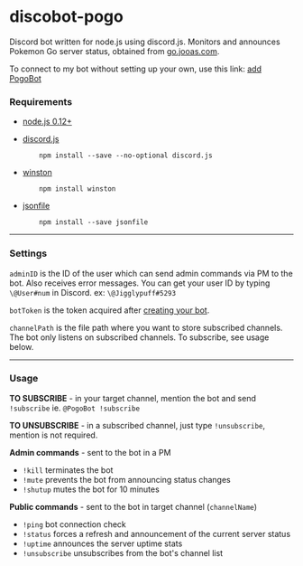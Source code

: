 # discobot-pogo
Discord bot written for node.js using discord.js. Monitors and announces Pokemon Go server status, obtained from [go.jooas.com](https://go.jooas.com/).

To connect to my bot without setting up your own, use this link:
[add PogoBot](https://discordapp.com/oauth2/authorize?client_id=205426428479537153&scope=bot&permissions=0)


### Requirements

* [node.js 0.12+](http://nodejs.org)

* [discord.js](http://github.com/hydrabolt/discord.js)

          npm install --save --no-optional discord.js

* [winston](https://github.com/winstonjs/winston)

          npm install winston

* [jsonfile](https://www.npmjs.com/package/jsonfile)

          npm install --save jsonfile

---

### Settings

`adminID` is the ID of the user which can send admin commands via PM to the bot. Also receives error messages. You can get your user ID by typing `\@User#num` in Discord. ex: `\@Jigglypuff#5293`

`botToken` is the token acquired after [creating your bot](https://discordapp.com/developers/applications/me).

`channelPath` is the file path where you want to store subscribed channels. The bot only listens on subscribed channels. To subscribe, see usage below.

---

### Usage

**TO SUBSCRIBE** - in your target channel, mention the bot and send `!subscribe` ie. `@PogoBot !subscribe`

**TO UNSUBSCRIBE** - in a subscribed channel, just type `!unsubscribe`, mention is not required.

**Admin commands** - sent to the bot in a PM

* `!kill` terminates the bot
* `!mute` prevents the bot from announcing status changes
* `!shutup` mutes the bot for 10 minutes

**Public commands** - sent to the bot in target channel (`channelName`)

* `!ping` bot connection check
* `!status` forces a refresh and announcement of the current server status
* `!uptime` announces the server uptime stats
* `!unsubscribe` unsubscribes from the bot's channel list
